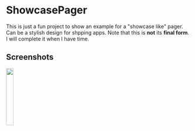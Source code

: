 # ShowcasePager

This is just a fun project to show an example for a "showcase like" pager. Can be a stylish design for shpping apps. Note that this is <b>not</b> its <b>final form</b>. I will complete it when I have time.

## Screenshots

<img src="https://github.com/emre1512/ShowcasePager/tree/master/img/ss.gif" width="20%">




